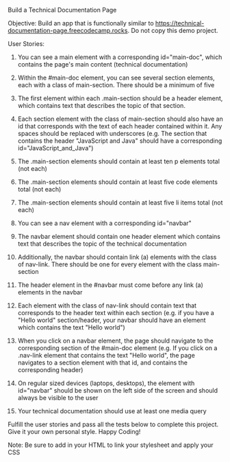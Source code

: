 Build a Technical Documentation Page

Objective: Build an app that is functionally similar to https://technical-documentation-page.freecodecamp.rocks. Do not copy this demo project.

User Stories:

1. You can see a main element with a corresponding id="main-doc", which contains the page's main content (technical documentation)

2. Within the #main-doc element, you can see several section elements, each with a class of main-section. There should be a minimum of five

3. The first element within each .main-section should be a header element, which contains text that describes the topic of that section.

4. Each section element with the class of main-section should also have an id that corresponds with the text of each header contained within it. Any spaces should be replaced with underscores (e.g. The section that contains the header "JavaScript and Java" should have a corresponding id="JavaScript_and_Java")

5. The .main-section elements should contain at least ten p elements total (not each)

6. The .main-section elements should contain at least five code elements total (not each)

7. The .main-section elements should contain at least five li items total (not each)

8. You can see a nav element with a corresponding id="navbar"

9. The navbar element should contain one header element which contains text that describes the topic of the technical documentation

10. Additionally, the navbar should contain link (a) elements with the class of nav-link. There should be one for every element with the class main-section

11. The header element in the #navbar must come before any link (a) elements in the navbar

12. Each element with the class of nav-link should contain text that corresponds to the header text within each section (e.g. if you have a "Hello world" section/header, your navbar should have an element which contains the text "Hello world")

13. When you click on a navbar element, the page should navigate to the corresponding section of the #main-doc element (e.g. If you click on a .nav-link element that contains the text "Hello world", the page navigates to a section element with that id, and contains the corresponding header)

14. On regular sized devices (laptops, desktops), the element with id="navbar" should be shown on the left side of the screen and should always be visible to the user

15. Your technical documentation should use at least one media query

Fulfill the user stories and pass all the tests below to complete this project. Give it your own personal style. Happy Coding!

Note: Be sure to add <link rel="stylesheet" href="styles.css"> in your HTML to link your stylesheet and apply your CSS